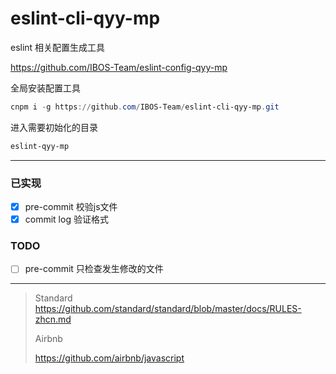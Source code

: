 # eslint-cli-qyy-mp
eslint 相关配置生成工具

https://github.com/IBOS-Team/eslint-config-qyy-mp


全局安装配置工具

```powershell
cnpm i -g https://github.com/IBOS-Team/eslint-cli-qyy-mp.git
```

进入需要初始化的目录

```powershell
eslint-qyy-mp
```
---

### 已实现
- [x] pre-commit 校验js文件
- [x] commit log 验证格式

### TODO
- [ ] pre-commit 只检查发生修改的文件

---

> Standard
> https://github.com/standard/standard/blob/master/docs/RULES-zhcn.md
>
> Airbnb
>
> https://github.com/airbnb/javascript



